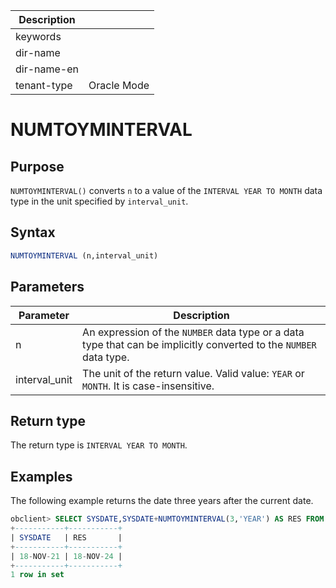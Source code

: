 | Description   |                 |
|---------------|-----------------|
| keywords      |                 |
| dir-name      |                 |
| dir-name-en   |                 |
| tenant-type   | Oracle Mode     |

# NUMTOYMINTERVAL

## Purpose

`NUMTOYMINTERVAL()` converts `n` to a value of the `INTERVAL YEAR TO MONTH` data type in the unit specified by `interval_unit`.

## Syntax

```sql
NUMTOYMINTERVAL (n,interval_unit)
```

## Parameters

| Parameter | Description |
|---------------|----------------------------------------|
| n | An expression of the `NUMBER` data type or a data type that can be implicitly converted to the `NUMBER` data type.  |
| interval_unit | The unit of the return value. Valid value: `YEAR` or `MONTH`. It is case-insensitive.  |

## Return type

The return type is `INTERVAL YEAR TO MONTH`.

## Examples

The following example returns the date three years after the current date.

```sql
obclient> SELECT SYSDATE,SYSDATE+NUMTOYMINTERVAL(3,'YEAR') AS RES FROM DUAL;
+-----------+-----------+
| SYSDATE   | RES       |
+-----------+-----------+
| 18-NOV-21 | 18-NOV-24 |
+-----------+-----------+
1 row in set
```
